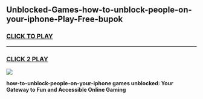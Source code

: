 
## Unblocked-Games-how-to-unblock-people-on-your-iphone-Play-Free-bupok
<h3>
<a href="https://premium76.site?title=how-to-unblock-people-on-your-iphone&ref=21A">CLICK TO PLAY</a></h3>
<hr>

<h3>
<a href="https://premium76.site?title=how-to-unblock-people-on-your-iphone&ref=21A">CLICK 2 PLAY</a>
  
</h3>

<a href="https://premium76.site?title=how-to-unblock-people-on-your-iphone&ref=21A"><img src="https://clearcache.store/games.png"></a>


**how-to-unblock-people-on-your-iphone games unblocked: Your Gateway to Fun and Accessible Online Gaming**
